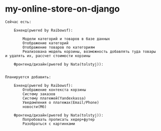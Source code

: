 # my-online-store-on-django

	Сейчас есть:
	
		Бэкенд(pwered by Raibowsf):
		
			Модели категорий и товаров в базе данных
			Отображение категорий
			Отображение товаров по категориям
			Реализована модель корзины, возможность добавлять туда товары и удалять их, рассчет стоимости корзины

		Фронтенд/дизайн(pwered by Nata(tolstyj)):
			
			
	Планируется добавить:
	
		Бэкенд(pwered by Raibowsf):
			Отображение контекста корзины
			Систему заказов
			Систему платежей(Yandexkassa)
			Уведомления о платежах(Email/Phone)
			новости(Мб)
		    
		Фронтенд/дизайн(pwered by Nata(tolstyj)):
			Попробовать прописать хедер+футер
			Разобраться с картинками 
